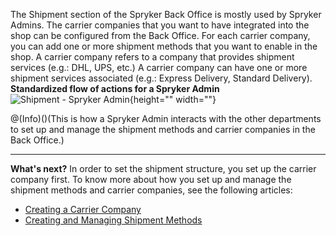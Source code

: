 The Shipment section of the Spryker Back Office is mostly used by Spryker Admins. 
The carrier companies that you want to have integrated into the shop can be configured from the Back Office. For each carrier company, you can add one or more shipment methods that you want to enable in the shop.
A carrier company refers to a company that provides shipment services (e.g.: DHL, UPS, etc.) A carrier company can have one or more shipment services associated (e.g.: Express Delivery, Standard Delivery).
</br>**Standardized flow of actions for a Spryker Admin**
![Shipment - Spryker Admin](https://spryker.s3.eu-central-1.amazonaws.com/docs/User+Guides/Back+Office+User+Guides/Shipment/shipment-section.png){height="" width=""}

@(Info)()(This is how a Spryker Admin interacts with the other departments to set up and manage the shipment methods and carrier companies in the Back Office.)
***
**What's next?**
In order to set the shipment structure, you set up the carrier company first.
To know more about how you set up and manage the shipment methods and carrier companies, see the following articles: 

* [Creating a Carrier Company](https://documentation.spryker.com/v4/docs/creating-a-carrier-company)
* [Creating and Managing Shipment Methods](https://documentation.spryker.com/v4/docs/creating-and-managing-shipment-methods)